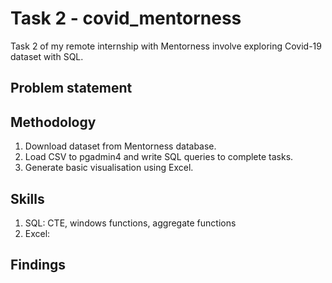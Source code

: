 # Task 2 - covid_mentorness
Task 2 of my remote internship with Mentorness involve exploring Covid-19 dataset with SQL.

## Problem statement


## Methodology
1. Download dataset from Mentorness database.
2. Load CSV to pgadmin4 and write SQL queries to complete tasks.
3. Generate basic visualisation using Excel.

## Skills
1. SQL: CTE, windows functions, aggregate functions
2. Excel:

## Findings
